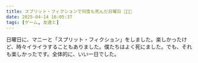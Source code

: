 ```yaml
---
title: スプリット・フィクションで何度も死んだ日曜日 🧠💀📖
date: 2025-04-14 16:05:37
tags: [ゲーム, 友達と]
---
```

日曜日に、マニーと「スプリット・フィクション」をしました。楽しかったけど、時々イライラすることもありました。僕たちはよく死にました。でも、それも楽しかったです。全体的に、いい一日でした。
